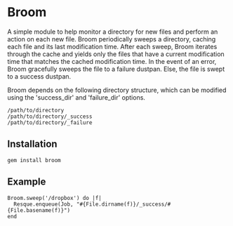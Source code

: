 # Broom

 A simple module to help monitor a directory for new files and perform an action
on each new file.  Broom periodically sweeps a directory, caching each file and its 
last modification time.  After each sweep, Broom iterates through the cache and 
yields only the files that have a current modification time that matches the cached 
modification time.  In the event of an error, Broom gracefully sweeps
the file to a failure dustpan.  Else, the file is swept to a success dustpan.

 Broom depends on the following directory structure, which can be modified
using the 'success_dir' and 'failure_dir' options.

	/path/to/directory
	/path/to/directory/_success
	/path/to/directory/_failure

## Installation

    gem install broom

## Example

    Broom.sweep('/dropbox') do |f|
      Resque.enqueue(Job, "#{File.dirname(f)}/_success/#{File.basename(f)}")
    end